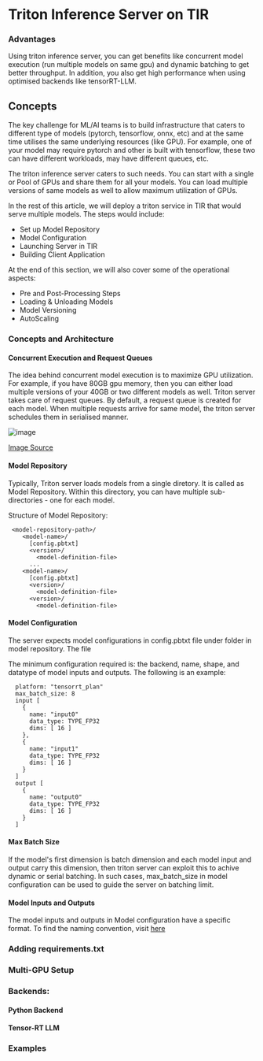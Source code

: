 # Triton Inference Server on TIR

### Advantages 
Using triton inference server, you can get benefits like concurrent model execution (run multiple models on same gpu) and dynamic batching to get better throughput. In addition, you also get high performance when using optimised backends like tensorRT-LLM. 

## Concepts
The key challenge for ML/AI teams is to build infrastructure that caters to different type of models (pytorch, tensorflow, onnx, etc) and at the same time utilises the same underlying resources (like GPU). For example, one of your model may require pytorch and other is built with tensorflow, these two can have different workloads, may have different queues, etc. 

The triton inference server caters to such needs. You can start with a single or Pool of GPUs and share them for all your models. You can load multiple versions of same models as well to allow maximum utilization of GPUs.  

In the rest of this article, we will deploy a triton service in TIR that would serve multiple models. The steps would include:
- Set up Model Repository
- Model Configuration
- Launching Server in TIR
- Building Client Application

At the end of this section, we will also cover some of the operational aspects:
- Pre and Post-Processing Steps
- Loading & Unloading Models 
- Model Versioning 
- AutoScaling 

### Concepts and Architecture 

#### Concurrent Execution and Request Queues
The idea behind concurrent model execution is to maximize GPU utilization. For example, if you have 80GB gpu memory, then you can either load multiple versions of your 40GB or two different models as well. Triton server takes care of request queues. By default, a request queue is created for each model.  When multiple requests arrive for same model, the triton server schedules them in serialised manner. 

![image](https://github.com/mindhash/tir-samples/assets/10277894/79dc6a80-d35c-4e03-97f1-8bc0c769cbcc)


[Image Source](https://github.com/triton-inference-server/server/blob/main/docs/user_guide/architecture.md)

#### Model Repository
Typically, Triton server loads models from a single diretory. It is called as Model Repository. Within this directory, you can have multiple sub-directories - one for each model. 

Structure of Model Repository:
```
 <model-repository-path>/
    <model-name>/
      [config.pbtxt] 
      <version>/
        <model-definition-file> 
      ...
    <model-name>/
      [config.pbtxt] 
      <version>/
        <model-definition-file>
      <version>/
        <model-definition-file>
```

#### Model Configuration
The server expects model configurations in config.pbtxt file under <model-name> folder in model repository. The file

The minimum configuration required is: the backend, name, shape, and datatype of model inputs and outputs. The following is an example:

```
  platform: "tensorrt_plan"
  max_batch_size: 8
  input [
    {
      name: "input0"
      data_type: TYPE_FP32
      dims: [ 16 ]
    },
    {
      name: "input1"
      data_type: TYPE_FP32
      dims: [ 16 ]
    }
  ]
  output [
    {
      name: "output0"
      data_type: TYPE_FP32
      dims: [ 16 ]
    }
  ]
```

#### Max Batch Size
If the model's first dimension is batch dimension and each model input and output carry this dimension, then triton server can exploit this to achive dynamic or serial batching. In such cases, max_batch_size in model configuration can be used to guide the server on batching limit. 


#### Model Inputs and Outputs
The model inputs and outputs in Model configuration have a specific format. To find the naming convention, visit [here](https://github.com/triton-inference-server/server/blob/main/docs/user_guide/model_configuration.md#inputs-and-outputs)


### Adding requirements.txt 

### Multi-GPU Setup 

### Backends:

#### Python Backend

#### Tensor-RT LLM 


### Examples
